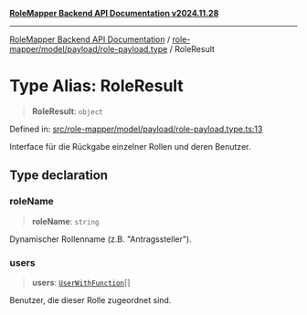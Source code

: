 [**RoleMapper Backend API Documentation v2024.11.28**](../../../../../README.md)

***

[RoleMapper Backend API Documentation](../../../../../modules.md) / [role-mapper/model/payload/role-payload.type](../README.md) / RoleResult

# Type Alias: RoleResult

> **RoleResult**: `object`

Defined in: [src/role-mapper/model/payload/role-payload.type.ts:13](https://github.com/FlowCraft-AG/RoleMapper/blob/3cef41945a7433078df8de15ae023cbf018d74ba/backend/src/role-mapper/model/payload/role-payload.type.ts#L13)

Interface für die Rückgabe einzelner Rollen und deren Benutzer.

## Type declaration

### roleName

> **roleName**: `string`

Dynamischer Rollenname (z.B. "Antragssteller").

### users

> **users**: [`UserWithFunction`](UserWithFunction.md)[]

Benutzer, die dieser Rolle zugeordnet sind.
